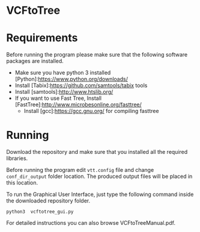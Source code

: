 # VCFtoTree 


# Requirements

Before running the program please make sure that the following software packages are installed.

* Make sure you have python 3 installed [Python]:https://www.python.org/downloads/
* Install [Tabix]:https://github.com/samtools/tabix tools
* Install [samtools]:http://www.htslib.org/
* If you want to use Fast Tree, Install [FastTree]:http://www.microbesonline.org/fasttree/
  * Install [gcc]:https://gcc.gnu.org/ for compiling fasttree



# Running
Download the repository and make sure that you installed all the required libraries.

Before running the program edit `vtt.config` file and change `conf_dir_output` folder location. The produced output files will be placed in this location.

To run the Graphical User Interface, just type the following command inside the downloaded repository folder.

```python3  vcftotree_gui.py```

For detailed instructions you can also browse VCFtoTreeManual.pdf.
